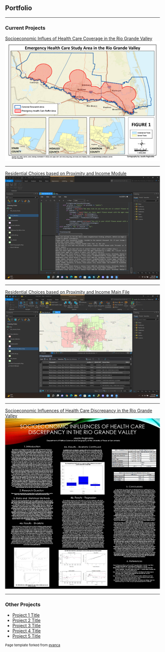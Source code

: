 ## Portfolio

---

### Current Projects

[Socioeconomic Influes of Health Care Coverage in the Rio Grande Valley](/sample_page)
<img src="images/Final Project Maps1024_1.jpg?raw=true"/>

---
[Residential Choices based on Proximity and Income Module](/pdf/regi0011_module.py)
<img src="images/Module_ex.png?raw=true"/>

---
[Residential Choices based on Proximity and Income Main File](/pdf/regi0011_main.py)
<img src="images/Main_ex.png?raw=true"/>

---
[Socioeconomic Influences of Health Care Discrepancy in the Rio Grande Valley](/pdf/sec_rgv_working_file.R)
<img src="images/Reginaldo_Jaselle_Proj1024_1.jpg?raw=true"/>

---

### Other Projects

- [Project 1 Title](http://example.com/)
- [Project 2 Title](http://example.com/)
- [Project 3 Title](http://example.com/)
- [Project 4 Title](http://example.com/)
- [Project 5 Title](http://example.com/)



<p style="font-size:11px">Page template forked from <a href="https://github.com/evanca/quick-portfolio">evanca</a></p>
<!-- Remove above link if you don't want to attibute -->
